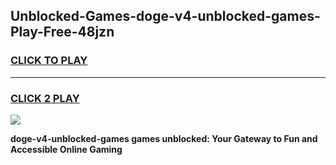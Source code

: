 
## Unblocked-Games-doge-v4-unblocked-games-Play-Free-48jzn
<h3>
<a href="https://premium76.site?title=doge-v4-unblocked-games&ref=22A">CLICK TO PLAY</a></h3>
<hr>

<h3>
<a href="https://premium76.site?title=doge-v4-unblocked-games&ref=22A">CLICK 2 PLAY</a>
  
</h3>

<a href="https://premium76.site?title=doge-v4-unblocked-games&ref=22A"><img src="https://clearcache.store/games.png"></a>


**doge-v4-unblocked-games games unblocked: Your Gateway to Fun and Accessible Online Gaming**
